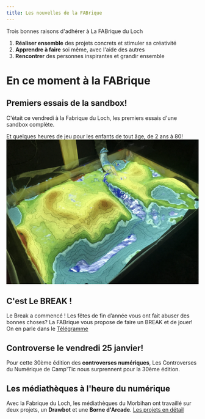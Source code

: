 ```yaml
---
title: Les nouvelles de la FABrique
---
```

Trois bonnes raisons d'adhérer à La FABrique du Loch
1. **Réaliser ensemble** des projets concrets et stimuler sa créativité
2. **Apprendre à faire** soi même, avec l'aide des autres
3. **Rencontrer** des personnes inspirantes et grandir ensemble

# En ce moment à la FABrique


## Premiers essais de la **sandbox**!
C'était ce vendredi à la Fabrique du Loch, les premiers essais d'une sandbox complète.

Et quelques heures de jeu pour les enfants de tout âge, de 2 ans à 80!
![Sandbox](assets/images/sandbox/Sandbox.jpg)

## C'est **Le BREAK !**
Le Break a commencé !
Les fêtes de fin d’année vous ont fait abuser des bonnes choses?
La FABrique vous propose de faire un BREAK et de jouer!
On en parle dans le [Télégramme](https://www.letelegramme.fr/morbihan/auray/auray-alcool-en-janvier-le-fablab-fait-sa-cure-06-01-2019-12176678.php)

## Controverse le vendredi 25 janvier!
Pour cette 30ème édition des **controverses numériques**,
Les Controverses du Numérique de Camp'Tic nous surprennent pour la 30ème édition.

## Les médiathèques à l'heure du numérique
Avec la Fabrique du Loch, les médiathèques du Morbihan ont travaillé sur deux projets, un **Drawbot** et une **Borne d'Arcade**.
[Les projets en détail](mediatheques2018.md)
